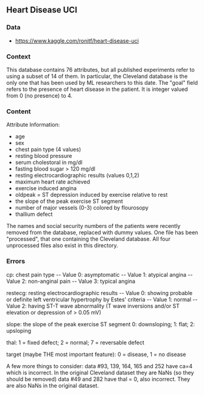 ## Heart Disease UCI

### Data

 + https://www.kaggle.com/ronitf/heart-disease-uci
 
### Context

This database contains 76 attributes, but all published experiments refer to using a subset of 14 of them. In particular, the Cleveland database is the only one that has been used by ML researchers to
this date. The "goal" field refers to the presence of heart disease in the patient. It is integer valued from 0 (no presence) to 4.

### Content

Attribute Information:

+ age
+ sex
+ chest pain type (4 values)
+ resting blood pressure
+ serum cholestoral in mg/dl
+ fasting blood sugar > 120 mg/dl
+ resting electrocardiographic results (values 0,1,2)
+ maximum heart rate achieved
+ exercise induced angina
+ oldpeak = ST depression induced by exercise relative to rest
+ the slope of the peak exercise ST segment
+ number of major vessels (0-3) colored by flourosopy
+ thallium defect

The names and social security numbers of the patients were recently removed from the database, replaced with dummy values. One file has been "processed", that one containing the Cleveland database. All four unprocessed files also exist in this directory.

### Errors

cp: chest pain type -- Value 0: asymptomatic -- Value 1: atypical angina -- Value 2: non-anginal pain -- Value 3: typical angina

restecg: resting electrocardiographic results -- Value 0: showing probable or definite left ventricular hypertrophy by Estes' criteria -- Value 1: normal -- Value 2: having ST-T wave abnormality (T wave inversions and/or ST elevation or depression of > 0.05 mV)

slope: the slope of the peak exercise ST segment 0: downsloping; 1: flat; 2: upsloping

thal: 1 = fixed defect; 2 = normal; 7 = reversable defect

target (maybe THE most important feature): 0 = disease, 1 = no disease

A few more things to consider: data #93, 139, 164, 165 and 252 have ca=4 which is incorrect. In the original Cleveland dataset they are NaNs (so they should be removed) data #49 and 282 have thal = 0, also incorrect. They are also NaNs in the original dataset.


